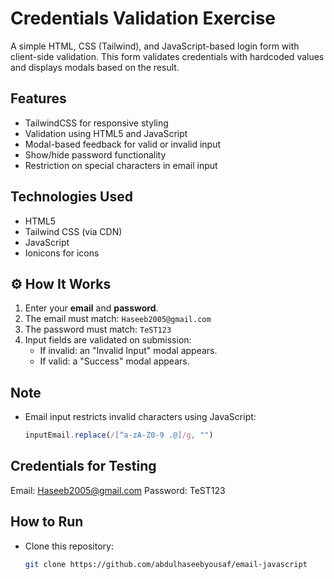 # Credentials Validation Exercise

A simple HTML, CSS (Tailwind), and JavaScript-based login form with client-side validation. This form validates credentials with hardcoded values and displays modals based on the result.

##  Features

- TailwindCSS for responsive styling
- Validation using HTML5 and JavaScript
- Modal-based feedback for valid or invalid input
- Show/hide password functionality
- Restriction on special characters in email input

##  Technologies Used

- HTML5
- Tailwind CSS (via CDN)
- JavaScript
- Ionicons for icons


## ⚙️ How It Works

1. Enter your **email** and **password**.
2. The email must match: `Haseeb2005@gmail.com`
3. The password must match: `TeST123`
4. Input fields are validated on submission:
   - If invalid: an "Invalid Input" modal appears.
   - If valid: a "Success" modal appears.

##  Note

- Email input restricts invalid characters using JavaScript:
  ```js
  inputEmail.replace(/[^a-zA-Z0-9 .@]/g, "")

 ## Credentials for Testing
Email: Haseeb2005@gmail.com
Password: TeST123

##  How to Run

-  Clone this repository:
   ```bash
   git clone https://github.com/abdulhaseebyousaf/email-javascript
